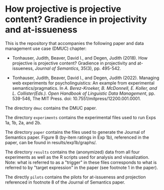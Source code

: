 # How projective is projective content? Gradience in projectivity and at-issueness

This is the repository that accompanies the following paper and data management use case (DMUC) chapter:

- Tonhauser, Judith, Beaver, David I., and Degen, Judith (2018). How projective is projective content? Gradience in projectivity and at-issueness,  *Journal of Semantics*, 35(3), pp. 495-542.

- Tonhauser, Judith, Beaver, David I., and Degen, Judith (2022). Managing web experiments for psycholinguistics: An example from experimental semantics/pragmatics. In *A. Berez-Kroeker, B. McDonnell, E. Koller, and L. Collister(Eds.). Open Handbook of Linguistic Data Management*, pp. 539-546, The MIT Press. doi: 10.7551/mitpress/12200.001.0001.


The directory `dmuc` contains the DMUC paper. 

The directory `experiments` contains the experimental files used to run Exps 1a, 1b, 2a, and 2b.

The directory `paper` contains the files used to generate the Journal of Semantics paper. Figure B (by-item ratings in Exp 1b), referenced in the paper, can be found in results/exp1b/graphs/.

The directory `results` contains the (anonymized) data from all four experiments as well as the R scripts used for analysis and visualization. Note: what is referred to as a "trigger" in these files corresponds to what is referred to by "target expression" in the paper (see footnote 1 in the paper).

The directly `pilots` contains the pilots for at-issueness and projection referenced in footnote 8 of the Journal of Semantics paper.


